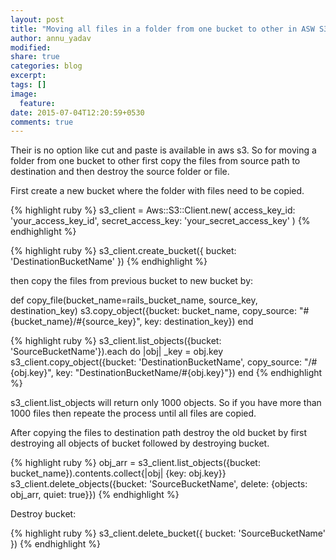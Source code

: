 ```yaml
---
layout: post
title: "Moving all files in a folder from one bucket to other in ASW S3 in ruby"
author: annu_yadav
modified:
share: true
categories: blog
excerpt:
tags: []
image:
  feature:
date: 2015-07-04T12:20:59+0530
comments: true
---
```


Their is no option like cut and paste is available in aws s3. So for moving a folder from one bucket to other first 
copy the files from source path to destination and then destroy the source folder or file.

First create a new bucket where the folder with files need to be copied.

{% highlight ruby %}
s3_client = Aws::S3::Client.new(
  access_key_id: 'your_access_key_id',
  secret_access_key: 'your_secret_access_key'
)
{% endhighlight %}

{% highlight ruby %}
s3_client.create_bucket({
  bucket: 'DestinationBucketName'
})
{% endhighlight %}


then copy the files from previous bucket to new bucket by:

def copy_file(bucket_name=rails_bucket_name, source_key, destination_key)
    s3.copy_object({bucket: bucket_name, copy_source: "#{bucket_name}/#{source_key}", key: destination_key})
  end


{% highlight ruby %}
    s3_client.list_objects({bucket: 'SourceBucketName'}).each do |obj|
      _key = obj.key
      s3_client.copy_object({bucket: 'DestinationBucketName', copy_source: "/#{obj.key}", key: "DestinationBucketName/#{obj.key}"})
    end
{% endhighlight %}

s3_client.list_objects will return only 1000 objects. So if you have more than 1000 files then repeate the process until all files are copied.

After copying the files to destination path destroy the old bucket by first destroying all objects of bucket followed by destroying bucket.

{% highlight ruby %}
    obj_arr = s3_client.list_objects({bucket: bucket_name}).contents.collect{|obj| {key: obj.key}}
    s3_client.delete_objects({bucket: 'SourceBucketName', delete: {objects: obj_arr, quiet: true}})
{% endhighlight %} 
  
Destroy bucket:

{% highlight ruby %}
s3_client.delete_bucket({
  bucket: 'SourceBucketName'
})
{% endhighlight %} 

